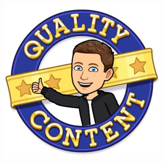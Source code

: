 <img src="https://github.com/krokowski0x/krokowski0x/raw/master/img/quality_content.jpg" height="500" />
